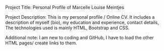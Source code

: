 Project Title:
Personal Profile of Marcelle Louise Meintjes

Project Description:
This is my personal profile / Online CV. 
It includes a description of myself (bio), my education and experience, contact details,
The technologies used is mainly HTML, Bootstrap and CSS.

Additional note:
I am new to coding and GitHub, I have to load the other HTML pages/ create links to them. 

